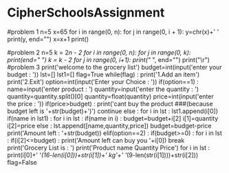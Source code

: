 # CipherSchoolsAssignment
#problem 1
n=5
x=65
for i in range(0, n):
    for j in range(0, i + 1):
        y=chr(x)+' '
        print(y, end="")
        x=x+1
    print()
 
#problem 2
n=5
k = 2*n - 2
for i in range(0, n):
    for j in range(0, k):
        print(end=" ")
    k = k - 2
    for j in range(0, i+1):
        print("* ", end="")
    print("\r")
#problem 3
print('welcome to the grocery list')
budget=int(input('enter your budget : '))
lst=[]
lst1=[]
flag=True
while(flag) : 
    print('1.Add an item')
    print('2.Exit')
    option=int(input('Enter your Choice : '))
    if(option==1) : 
        name=input('enter product : ')
        quantity=input('enter the quantity : ')
        quantity=quantity.split()[0]
        quantity=float(quantity)
        price=int(input('enter the price : '))
        if(price>budget) : 
            print('cant buy the product ###(because budget left is '+str(budget)+')')
            continue
        else : 
            for i in lst : 
                lst1.append(i[0])
            if(name in lst1) : 
                for i in lst : 
                    if(name in i) : 
                        budget=budget+i[2]
                        i[1]=quantity
                        i[2]=price
            else : 
                lst.append([name,quantity,price])
            budget=budget-price
            print('Amount left : '+str(budget))
    elif(option==2) : 
        if(budget>=0) : 
            for i in lst : 
                if(i[2]<=budget) : 
                    print('Amount left can buy you '+i[0])
                    break
        print('Grocery List is  : ')
        print('Product name    Quantity    Price')
        for i in lst : 
            print(i[0]+' '*(16-len(i[0]))+str(i[1])+' kg'+' '*(9-len(str(i[1])))+str(i[2]))
        flag=False
